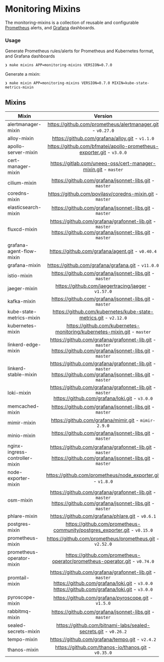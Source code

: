 # Monitoring Mixins

The monitoring-mixins is a collection of reusable and configurable
[Prometheus](https://prometheus.io/) alerts, and [Grafana](https://grafana.com)
dashboards.

### Usage

Generate Prometheus rules/alerts for Prometheus and Kubernetes format, and Grafana dashboards

```shell
❯ make mixins APP=monitoring-mixins VERSION=0.7.0
```

Generate a mixin:

```shell
❯ make mixin APP=monitoring-mixins VERSION=0.7.0 MIXIN=kube-state-metrics-mixin
```

## Mixins

<!-- BEGIN_MIXINS_DOC -->
| Mixin | Version |
|-------|:-------:|
| alertmanager-mixin | https://github.com/prometheus/alertmanager.git - `v0.27.0` <br> |
| alloy-mixin | https://github.com/grafana/alloy.git - `v1.1.0` <br> |
| apollo-server-mixin | https://github.com/bfmatei/apollo-prometheus-exporter.git - `v3.0.0` <br> |
| cert-manager-mixin | https://gitlab.com/uneeq-oss/cert-manager-mixin.git - `master` <br> |
| cilium-mixin | https://github.com/grafana/jsonnet-libs.git - `master` <br> |
| coredns-mixin | https://github.com/povilasv/coredns-mixin.git - `master` <br> |
| elasticsearch-mixin | https://github.com/grafana/jsonnet-libs.git - `master` <br> |
| fluxcd-mixin | https://github.com/grafana/grafonnet-lib.git - `master` <br> https://github.com/grafana/jsonnet-libs.git - `master` <br> |
| grafana-agent-flow-mixin | https://github.com/grafana/agent.git - `v0.40.4` <br> |
| grafana-mixin | https://github.com/grafana/grafana.git - `v11.0.0` <br> |
| istio-mixin | https://github.com/grafana/jsonnet-libs.git - `master` <br> |
| jaeger-mixin | https://github.com/jaegertracing/jaeger - `v1.57.0` <br> |
| kafka-mixin | https://github.com/grafana/jsonnet-libs.git - `master` <br> |
| kube-state-metrics-mixin | https://github.com/kubernetes/kube-state-metrics.git - `v2.12.0` <br> |
| kubernetes-mixin | https://github.com/kubernetes-monitoring/kubernetes-mixin.git - `master` <br> |
| linkerd-edge-mixin | https://github.com/grafana/grafonnet-lib.git - `master` <br> https://github.com/grafana/jsonnet-libs.git - `master` <br> |
| linkerd-stable-mixin | https://github.com/grafana/grafonnet-lib.git - `master` <br> https://github.com/grafana/jsonnet-libs.git - `master` <br> |
| loki-mixin | https://github.com/grafana/grafonnet-lib.git - `master` <br> https://github.com/grafana/loki.git - `v3.0.0` <br> |
| memcached-mixin | https://github.com/grafana/jsonnet-libs.git - `master` <br> |
| mimir-mixin | https://github.com/grafana/mimir.git - `mimir-2.9.0` <br> |
| minio-mixin | https://github.com/grafana/jsonnet-libs.git - `master` <br> |
| nginx-ingress-controller-mixin | https://github.com/grafana/grafonnet-lib.git - `master` <br> https://github.com/grafana/jsonnet-libs.git - `master` <br> |
| node-exporter-mixin | https://github.com/prometheus/node_exporter.git - `v1.8.0` <br> |
| osm-mixin | https://github.com/grafana/grafonnet-lib.git - `master` <br> https://github.com/grafana/jsonnet-libs.git - `master` <br> |
| phlare-mixin | https://github.com/grafana/phlare.git - `v0.6.1` <br> |
| postgres-mixin | https://github.com/prometheus-community/postgres_exporter.git - `v0.15.0` <br> |
| prometheus-mixin | https://github.com/prometheus/prometheus.git - `v2.52.0` <br> |
| prometheus-operator-mixin | https://github.com/prometheus-operator/prometheus-operator.git - `v0.74.0` <br> |
| promtail-mixin | https://github.com/grafana/grafonnet-lib.git - `master` <br> https://github.com/grafana/loki.git - `v3.0.0` <br> https://github.com/grafana/loki.git - `v3.0.0` <br> |
| pyroscope-mixin | https://github.com/grafana/pyroscope.git - `v1.5.0` <br> |
| rabbitmq-mixin | https://github.com/grafana/jsonnet-libs.git - `master` <br> |
| sealed-secrets-mixin | https://github.com/bitnami-labs/sealed-secrets.git - `v0.26.2` <br> |
| tempo-mixin | https://github.com/grafana/tempo.git - `v2.4.2` <br> |
| thanos-mixin | https://github.com/thanos-io/thanos.git - `v0.35.0` <br> |
<!-- END_MIXINS_DOC -->
